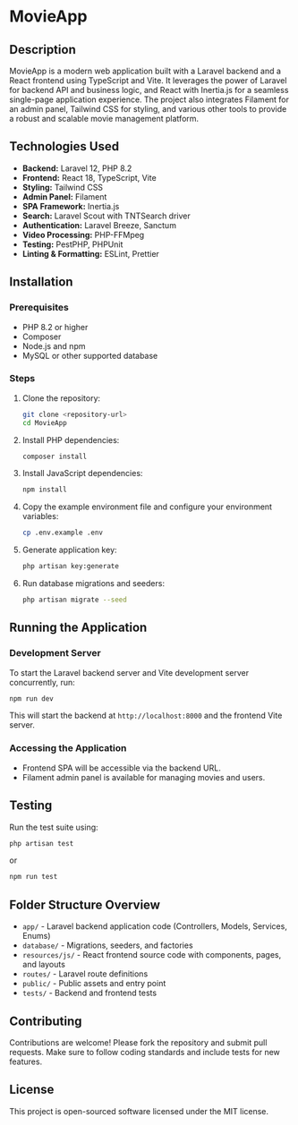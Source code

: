 # MovieApp

## Description
MovieApp is a modern web application built with a Laravel backend and a React frontend using TypeScript and Vite. It leverages the power of Laravel for backend API and business logic, and React with Inertia.js for a seamless single-page application experience. The project also integrates Filament for an admin panel, Tailwind CSS for styling, and various other tools to provide a robust and scalable movie management platform.

## Technologies Used
- **Backend:** Laravel 12, PHP 8.2
- **Frontend:** React 18, TypeScript, Vite
- **Styling:** Tailwind CSS
- **Admin Panel:** Filament
- **SPA Framework:** Inertia.js
- **Search:** Laravel Scout with TNTSearch driver
- **Authentication:** Laravel Breeze, Sanctum
- **Video Processing:** PHP-FFMpeg
- **Testing:** PestPHP, PHPUnit
- **Linting & Formatting:** ESLint, Prettier

## Installation

### Prerequisites
- PHP 8.2 or higher
- Composer
- Node.js and npm
- MySQL or other supported database

### Steps
1. Clone the repository:
   ```bash
   git clone <repository-url>
   cd MovieApp
   ```

2. Install PHP dependencies:
   ```bash
   composer install
   ```

3. Install JavaScript dependencies:
   ```bash
   npm install
   ```

4. Copy the example environment file and configure your environment variables:
   ```bash
   cp .env.example .env
   ```

5. Generate application key:
   ```bash
   php artisan key:generate
   ```

6. Run database migrations and seeders:
   ```bash
   php artisan migrate --seed
   ```

## Running the Application

### Development Server
To start the Laravel backend server and Vite development server concurrently, run:
```bash
npm run dev
```
This will start the backend at `http://localhost:8000` and the frontend Vite server.

### Accessing the Application
- Frontend SPA will be accessible via the backend URL.
- Filament admin panel is available for managing movies and users.

## Testing
Run the test suite using:
```bash
php artisan test
```
or
```bash
npm run test
```

## Folder Structure Overview
- `app/` - Laravel backend application code (Controllers, Models, Services, Enums)
- `database/` - Migrations, seeders, and factories
- `resources/js/` - React frontend source code with components, pages, and layouts
- `routes/` - Laravel route definitions
- `public/` - Public assets and entry point
- `tests/` - Backend and frontend tests

## Contributing
Contributions are welcome! Please fork the repository and submit pull requests. Make sure to follow coding standards and include tests for new features.

## License
This project is open-sourced software licensed under the MIT license.
